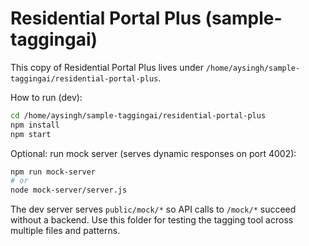 # Residential Portal Plus (sample-taggingai)

This copy of Residential Portal Plus lives under `/home/aysingh/sample-taggingai/residential-portal-plus`.

How to run (dev):

```bash
cd /home/aysingh/sample-taggingai/residential-portal-plus
npm install
npm start
```

Optional: run mock server (serves dynamic responses on port 4002):

```bash
npm run mock-server
# or
node mock-server/server.js
```

The dev server serves `public/mock/*` so API calls to `/mock/*` succeed without a backend. Use this folder for testing the tagging tool across multiple files and patterns.
